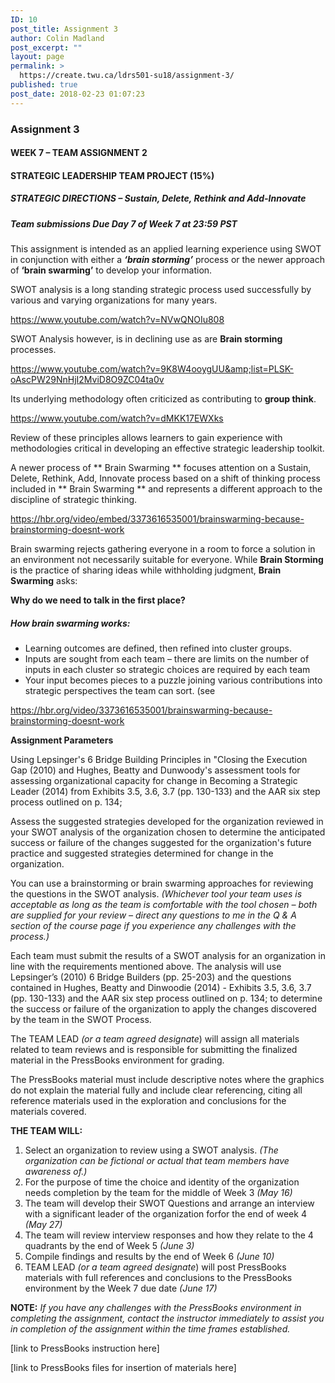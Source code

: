 ```yaml
---
ID: 10
post_title: Assignment 3
author: Colin Madland
post_excerpt: ""
layout: page
permalink: >
  https://create.twu.ca/ldrs501-su18/assignment-3/
published: true
post_date: 2018-02-23 01:07:23
---
```

<h3>Assignment 3</h3>

<h4><strong>WEEK 7 – TEAM ASSIGNMENT 2</strong></h4>

<h4><strong>STRATEGIC LEADERSHIP TEAM PROJECT (15%)</strong></h4>

<h5><strong>STRATEGIC DIRECTIONS – Sustain, Delete, Rethink and Add-Innovate</strong></h5>

<h5><strong>Team submissions Due Day 7 of Week 7 at 23:59 PST</strong></h5>

This assignment is intended as an applied learning experience using SWOT in conjunction with either a <em><strong>‘brain storming’</strong></em> process or the newer approach of <strong>‘brain swarming’</strong> to develop your information.

SWOT analysis is a long standing strategic process used successfully by various and varying organizations for many years.

https://www.youtube.com/watch?v=NVwQNOIu808

SWOT Analysis however, is in declining use as are <strong>Brain storming</strong> processes.

https://www.youtube.com/watch?v=9K8W4ooygUU&amp;list=PLSK-oAscPW29NnHjI2MviD8O9ZC04ta0v

Its underlying methodology often criticized as contributing to <strong>group think</strong>.

https://www.youtube.com/watch?v=dMKK17EWXks

Review of these principles allows learners to gain experience with methodologies critical in developing an effective strategic leadership toolkit.

A newer process of ** Brain Swarming ** focuses attention on a Sustain, Delete, Rethink, Add, Innovate process based on a shift of thinking process included in ** Brain Swarming ** and represents a different approach to the discipline of strategic thinking.

https://hbr.org/video/embed/3373616535001/brainswarming-because-brainstorming-doesnt-work

Brain swarming rejects gathering everyone in a room to force a solution in an environment not necessarily suitable for everyone. While <strong>Brain Storming</strong> is the practice of sharing ideas while withholding judgment, <strong>Brain Swarming</strong> asks:

<strong>Why do we need to talk in the first place?</strong>

<h5>How brain swarming works:</h5>

<ul>
<li>Learning outcomes are defined, then refined into cluster groups.</li>
<li>Inputs are sought from each team – there are limits on the number of inputs in each cluster so strategic choices are required by each team</li>
<li>Your input becomes pieces to a puzzle joining various contributions into strategic perspectives the team can sort. (see</li>
</ul>

https://hbr.org/video/3373616535001/brainswarming-because-brainstorming-doesnt-work

<strong>Assignment Parameters</strong>

Using Lepsinger's 6 Bridge Building Principles in "Closing the Execution Gap (2010) and Hughes, Beatty and Dunwoody's assessment tools for assessing organizational capacity for change in Becoming a Strategic Leader (2014) from Exhibits 3.5, 3.6, 3.7 (pp. 130-133) and the AAR six step process outlined on p. 134;

Assess the suggested strategies developed for the organization reviewed in your SWOT analysis of the organization chosen to determine the anticipated success or failure of the changes suggested for the organization's future practice and suggested strategies determined for change in the organization.

You can use a brainstorming or brain swarming approaches for reviewing the questions in the SWOT analysis. <em>(Whichever tool your team uses is acceptable as long as the team is comfortable with the tool chosen – both are supplied for your review – direct any questions to me in the Q &amp; A section of the course page if you experience any challenges with the process.)</em>

Each team must submit the results of a SWOT analysis for an organization in line with the requirements mentioned above. The analysis will use Lepsinger’s (2010) 6 Bridge Builders (pp. 25-203) and the questions contained in Hughes, Beatty and Dinwoodie (2014) - Exhibits 3.5, 3.6, 3.7 (pp. 130-133) and the AAR six step process outlined on p. 134; to determine the success or failure of the organization to apply the changes discovered by the team in the SWOT Process.

The TEAM LEAD <em>(or a team agreed designate</em>) will assign all materials related to team reviews and is responsible for submitting the finalized material in the PressBooks environment for grading.

The PressBooks material must include descriptive notes where the graphics do not explain the material fully and include clear referencing, citing all reference materials used in the exploration and conclusions for the materials covered.

<strong>THE TEAM WILL:</strong>

<ol>
<li>Select an organization to review using a SWOT analysis. <em>(The organization can be fictional or actual that team members have awareness of.)</em></li>
<li>For the purpose of time the choice and identity of the organization needs completion by the team for the middle of Week 3 <em>(May 16)</em></li>
<li>The team will develop their SWOT Questions and arrange an interview with a significant leader of the organization forfor the end of week 4 <em>(May 27)</em></li>
<li>The team will review interview responses and how they relate to the 4 quadrants by the end of Week 5 <em>(June 3)</em></li>
<li>Compile findings and results by the end of Week 6 <em>(June 10)</em></li>
<li>TEAM LEAD <em>(or a team agreed designate</em>) will post PressBooks materials with full references and conclusions to the PressBooks environment by the Week 7 due date <em>(June 17)</em></li>
</ol>

<strong>NOTE:</strong> <em>If you have any challenges with the PressBooks environment in completing the assignment, contact the instructor immediately to assist you in completion of the assignment within the time frames established.</em>

[link to PressBooks instruction here]

[link to PressBooks files for insertion of materials here]
